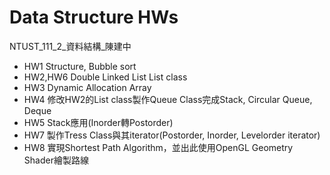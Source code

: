 # Data Structure HWs
NTUST_111_2_資料結構_陳建中
- HW1
  Structure, Bubble sort
- HW2,HW6 
  Double Linked List
  List class
- HW3
  Dynamic Allocation Array
- HW4
  修改HW2的List class製作Queue Class完成Stack, Circular Queue, Deque
- HW5
  Stack應用(Inorder轉Postorder)
- HW7
  製作Tress Class與其iterator(Postorder, Inorder, Levelorder iterator)
- HW8
  實現Shortest Path Algorithm，並出此使用OpenGL Geometry Shader繪製路線
